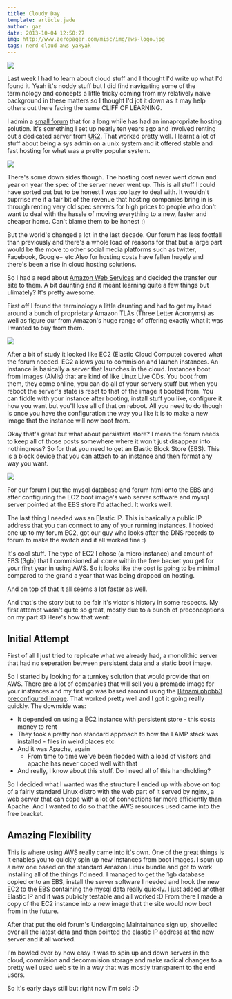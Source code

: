 ```yaml
---
title: Cloudy Day
template: article.jade
author: gaz
date: 2013-10-04 12:50:27
img: http://www.zeropager.com/misc/img/aws-logo.jpg
tags: nerd cloud aws yakyak
---
```

<div class='middle'>
<img src='/misc/img/aws-logo.jpg'>
</div>

[yy]: http://www.yakyak.org
[nginx]: http://wiki.nginx.org/Main
[uk2]: http://www.uk2.net
[aws]: http://aws.amazon.com/
[bitnami]: https://aws.amazon.com/amis/bitnami-phpbb-stack-3-0-11-1-64-bit-ubuntu-12-04

Last week I had to learn about cloud stuff and I thought I'd write up what I'd found it. Yeah it's noddy stuff but I did find navigating some of the terminology and concepts a little tricky coming from my relatively naive background in these matters so I thought I'd jot it down as it may help others out there facing the same CLIFF OF LEARNING.

I admin a [small forum][yy] that for a long while has had an innapropriate hosting solution. It's something I set up nearly ten years ago and involved renting out a dedicated server from [UK2][uk2]. That worked pretty well. I learnt a lot of stuff about being a sys admin on a unix system and it offered stable and fast hosting for what was a pretty popular system.

<div class='middle'>
<img src='/misc/img/aws1.jpg'>
</div>

There's some down sides though. The hosting cost never went down and year on year the spec of the server never went up. This is all stuff I could have sorted out but to be honest I was too lazy to deal with. It wouldn't suprrise me if a fair bit of the revenue that hosting companies bring in is through renting very old spec servers for high prices to people who don't want to deal with the hassle of moving everything to a new, faster and cheaper home. Can't blame them to be honest :)

But the world's changed a lot in the last decade. Our forum has less footfall than previously and there's a whole load of reasons for that but a large part would be the move to other social media platforms such as twitter, Facebook, Google+ etc Also for hosting costs have fallen hugely and there's been a rise in cloud hosting solutions. 

So I had a read about [Amazon Web Services][aws] and decided the transfer our site to them. A bit daunting and it meant learning quite a few things but ulimately? It's pretty awesome.

First off I found the terminology a little daunting and had to get my head around a bunch of proprietary Amazon TLAs (Three Letter Acronyms) as well as figure our from Amazon's huge range of offering exactly what it was I wanted to buy from them.


<div class='middle'>
<img src='/misc/img/aws2.jpg'>
</div>

After a bit of study it looked like EC2 (Elastic Cloud Compute) covered what the forum needed. EC2 allows you to commision and launch instances. An instance is basically a server that launches in the cloud. Instances boot from images (AMIs) that are kind of like Linux Live CDs. You boot from them, they come online, you can do all of your servery stuff but when you reboot the server's state is reset to that of the image it booted from. You can fiddle with your instance after booting, install stuff you like, configure it how you want but you'll lose all of that on reboot. All you need to do though is once you have the configuration the way you like it is to make a new image that the instance will now boot from.

Okay that's great but what about persistent store? I mean the forum needs to keep all of those posts somewhere where it won't just disappear into nothingness? So for that you need to get an Elastic Block Store (EBS). This is a block device that you can attach to an instance and then format any way you want.

<div class='middle'>
<img src='/misc/img/aws3.jpg'>
</div>

For our forum I put the mysql database and forum html onto the EBS and after configuring the EC2 boot image's web server software and mysql server pointed at the EBS store I'd attached. It works well.

The last thing I needed was an Elastic IP. This is basically a public IP address that you can connect to any of your running instances. I hooked one up to my forum EC2, got our guy who looks after the DNS records to forum to make the switch and it all worked fine :)

It's cool stuff. The type of EC2 I chose (a micro instance) and amount of EBS (3gb) that I commisioned all come within the free backet you get for your first year in using AWS. So it looks like the cost is going to be minimal compared to the grand a year that was being dropped on hosting.

And on top of that it all seems a lot faster as well.

And that's the story but to be fair it's victor's history in some respects. My first attempt wasn't quite so great, mostly due to a bunch of preconceptions on my part :D Here's how that went:

## Initial Attempt

First of all I just tried to replicate what we already had, a monolithic server that had no seperation between persistent data and a static boot image.

So I started by looking for a turnkey solution that would provide that on AWS. There are a lot of companies that will sell you a premade image for your instances and my first go was based around using the [Bitnami phpbb3 preconfigured image][bitnami]. That worked pretty well and I got it going really quickly. The downside was:

* It depended on using a EC2 instance with persistent store - this costs money to rent
* They took a pretty non standard approach to how the LAMP stack was installed - files in weird places etc
* And it was Apache, again
  * From time to time we've been flooded with a load of visitors and apache has never coped well with that
* And really, I know about this stuff. Do I need all of this handholding?

So I decided what I wanted was the structure I ended up with above on top of a fairly standard Linux distro with the web part of it served by nginx, a web server that can cope with a lot of connections far more efficiently than Apache. And I wanted to do so that the AWS resources used came into the free bracket.

## Amazing Flexibility
This is where using AWS really came into it's own. One of the great things is it enables you to quickly spin up new instances from boot images. I spun up a new one based on the standard Amazon Linux bundle and got to work installing all of the things I'd need. I managed to get the 1gb database copied onto an EBS, install the server software I needed and hook the new EC2 to the EBS containing the mysql data really quickly. I just added another Elastic IP and it was publicly testable and all worked :D From there I made a copy of the EC2 instance into a new image that the site would now boot from in the future.

After that put the old forum's Undergoing Maintainance sign up, shovelled over all the latest data and then pointed the elastic IP address at the new server and it all worked.

I'm bowled over by how easy it was to spin up and down servers in the cloud, commision and decommision storage and make radical changes to a pretty well used web site in a way that was mostly transparent to the end users.

So it's early days still but right now I'm sold :D


